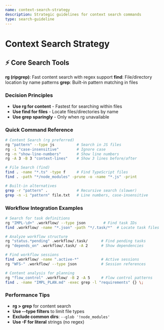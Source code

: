 ```yaml
---
name: context-search-strategy
description: Strategic guidelines for context search commands
type: search-guideline
---
```


# Context Search Strategy

## ⚡ Core Search Tools

**rg (ripgrep)**: Fast content search with regex support
**find**: File/directory location by name patterns
**grep**: Built-in pattern matching in files

### Decision Principles
- **Use rg for content** - Fastest for searching within files
- **Use find for files** - Locate files/directories by name
- **Use grep sparingly** - Only when rg unavailable

### Quick Command Reference
```bash
# Content Search (rg preferred)
rg "pattern" --type js          # Search in JS files
rg -i "case-insensitive"        # Ignore case
rg -n "show-line-numbers"       # Show line numbers
rg -A 3 -B 3 "context-lines"    # Show 3 lines before/after

# File Search (find)
find . -name "*.ts" -type f     # Find TypeScript files
find . -path "*/node_modules" -prune -o -name "*.js" -print

# Built-in alternatives
grep -r "pattern" .             # Recursive search (slower)
grep -n -i "pattern" file.txt   # Line numbers, case-insensitive
```

### Workflow Integration Examples
```bash
# Search for task definitions
rg "IMPL-\d+" .workflow/ --type json        # Find task IDs
find .workflow/ -name "*.json" -path "*/.task/*"  # Locate task files

# Analyze workflow structure
rg "status.*pending" .workflow/.task/      # Find pending tasks
rg "depends_on" .workflow/.task/ -A 2      # Show dependencies

# Find workflow sessions
find .workflow/ -name ".active-*"          # Active sessions
rg "WFS-" .workflow/ --type json           # Session references

# Content analysis for planning
rg "flow_control" .workflow/ -B 2 -A 5     # Flow control patterns
find . -name "IMPL_PLAN.md" -exec grep -l "requirements" {} \;
```

### Performance Tips
- **rg > grep** for content search
- **Use --type filters** to limit file types
- **Exclude common dirs**: `--glob '!node_modules'`
- **Use -F for literal** strings (no regex)